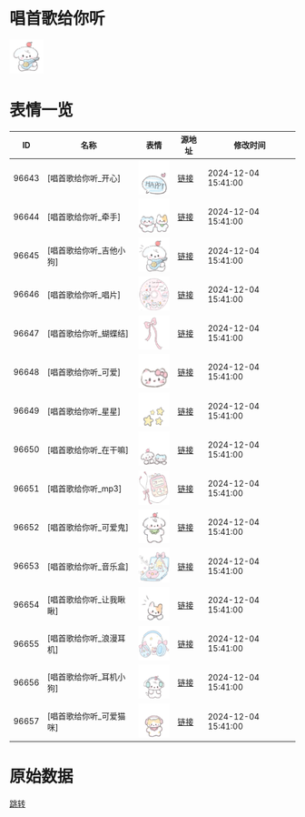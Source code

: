 # 唱首歌给你听

<img src="./cover.png" height="60" alt="cover" />

# 表情一览

|ID|名称|表情|源地址|修改时间|
|----|----|----|----|----|
|96643|[唱首歌给你听_开心]|<img src="./pic/096643_%5B唱首歌给你听_开心%5D.png" height="60" alt="开心"/>|[链接](https://i0.hdslb.com/bfs/garb/e2d573046b2df7a611b6e47a3adecac045c086a5.png)|2024-12-04 15:41:00|
|96644|[唱首歌给你听_牵手]|<img src="./pic/096644_%5B唱首歌给你听_牵手%5D.png" height="60" alt="牵手"/>|[链接](https://i0.hdslb.com/bfs/garb/757ae9169a6fd37390bd92b70cc5b7b0489b1997.png)|2024-12-04 15:41:00|
|96645|[唱首歌给你听_吉他小狗]|<img src="./pic/096645_%5B唱首歌给你听_吉他小狗%5D.png" height="60" alt="吉他小狗"/>|[链接](https://i0.hdslb.com/bfs/garb/0bb315b83f01781adf5b01657474c6fe6e58ecc7.png)|2024-12-04 15:41:00|
|96646|[唱首歌给你听_唱片]|<img src="./pic/096646_%5B唱首歌给你听_唱片%5D.png" height="60" alt="唱片"/>|[链接](https://i0.hdslb.com/bfs/garb/8717c4d4a615b0ad9976f029cc5474b9ffa974d1.png)|2024-12-04 15:41:00|
|96647|[唱首歌给你听_蝴蝶结]|<img src="./pic/096647_%5B唱首歌给你听_蝴蝶结%5D.png" height="60" alt="蝴蝶结"/>|[链接](https://i0.hdslb.com/bfs/garb/dad09426ee46094d2c6ec6b699ea1a89390e8261.png)|2024-12-04 15:41:00|
|96648|[唱首歌给你听_可爱]|<img src="./pic/096648_%5B唱首歌给你听_可爱%5D.png" height="60" alt="可爱"/>|[链接](https://i0.hdslb.com/bfs/garb/89528cc850ff96e662b5500cb6dd478b5dfbf392.png)|2024-12-04 15:41:00|
|96649|[唱首歌给你听_星星]|<img src="./pic/096649_%5B唱首歌给你听_星星%5D.png" height="60" alt="星星"/>|[链接](https://i0.hdslb.com/bfs/garb/906aa561c5c7d533fd7d5dd03e4d2dd219b86dbe.png)|2024-12-04 15:41:00|
|96650|[唱首歌给你听_在干嘛]|<img src="./pic/096650_%5B唱首歌给你听_在干嘛%5D.png" height="60" alt="在干嘛"/>|[链接](https://i0.hdslb.com/bfs/garb/59e9a31d633ad5b54d07123b0ca4c7e8610f643d.png)|2024-12-04 15:41:00|
|96651|[唱首歌给你听_mp3]|<img src="./pic/096651_%5B唱首歌给你听_mp3%5D.png" height="60" alt="mp3"/>|[链接](https://i0.hdslb.com/bfs/garb/66249be5479e307a0fe03baa8bf71c1089bfd15b.png)|2024-12-04 15:41:00|
|96652|[唱首歌给你听_可爱鬼]|<img src="./pic/096652_%5B唱首歌给你听_可爱鬼%5D.png" height="60" alt="可爱鬼"/>|[链接](https://i0.hdslb.com/bfs/garb/085df0a08c65f4b6e5e68d3e6102282955e301f3.png)|2024-12-04 15:41:00|
|96653|[唱首歌给你听_音乐盒]|<img src="./pic/096653_%5B唱首歌给你听_音乐盒%5D.png" height="60" alt="音乐盒"/>|[链接](https://i0.hdslb.com/bfs/garb/712c59eee8a68fbc87bcb9550743405841618635.png)|2024-12-04 15:41:00|
|96654|[唱首歌给你听_让我瞅瞅]|<img src="./pic/096654_%5B唱首歌给你听_让我瞅瞅%5D.png" height="60" alt="让我瞅瞅"/>|[链接](https://i0.hdslb.com/bfs/garb/fd07630895787e56acb1ee42c2914956bc9cbbec.png)|2024-12-04 15:41:00|
|96655|[唱首歌给你听_浪漫耳机]|<img src="./pic/096655_%5B唱首歌给你听_浪漫耳机%5D.png" height="60" alt="浪漫耳机"/>|[链接](https://i0.hdslb.com/bfs/garb/657557f3233d723ee92946ba5f6d626208306e51.png)|2024-12-04 15:41:00|
|96656|[唱首歌给你听_耳机小狗]|<img src="./pic/096656_%5B唱首歌给你听_耳机小狗%5D.png" height="60" alt="耳机小狗"/>|[链接](https://i0.hdslb.com/bfs/garb/3fae3605a906ffd0ae0c34b03d057cf72f843c5e.png)|2024-12-04 15:41:00|
|96657|[唱首歌给你听_可爱猫咪]|<img src="./pic/096657_%5B唱首歌给你听_可爱猫咪%5D.png" height="60" alt="可爱猫咪"/>|[链接](https://i0.hdslb.com/bfs/garb/bcec5b70abe800f8ac47758e43770ffb9a562d21.png)|2024-12-04 15:41:00|

# 原始数据

[跳转](./raw.json)

